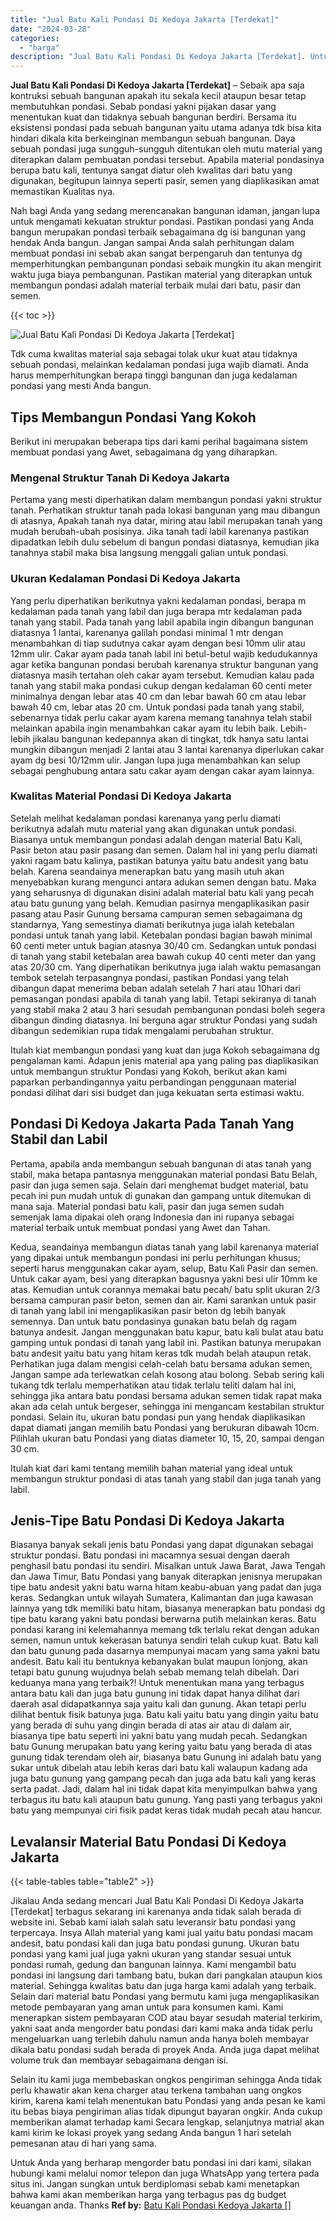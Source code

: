 ```yaml
---
title: "Jual Batu Kali Pondasi Di Kedoya Jakarta [Terdekat]"
date: "2024-03-28"
categories: 
  - "harga"
description: "Jual Batu Kali Pondasi Di Kedoya Jakarta [Terdekat]. Untuk Anda yang berharap mengorder batu pondasi ini dari kami, silakan hubungi kami melalui nomor telepo..."
---
```


**Jual Batu Kali Pondasi Di Kedoya Jakarta \[Terdekat\]** – Sebaik apa saja kontruksi sebuah bangunan apakah itu sekala kecil ataupun besar tetap membutuhkan pondasi. Sebab pondasi yakni pijakan dasar yang menentukan kuat dan tidaknya sebuah bangunan berdiri. Bersama itu eksistensi pondasi pada sebuah bangunan yaitu utama adanya tdk bisa kita hindari dikala kita berkeinginan membangun sebuah bangunan. Daya sebuah pondasi juga sungguh-sungguh ditentukan oleh mutu material yang diterapkan dalam pembuatan pondasi tersebut. Apabila material pondasinya berupa batu kali, tentunya sangat diatur oleh kwalitas dari batu yang digunakan, begitupun lainnya seperti pasir, semen yang diaplikasikan amat memastikan Kualitas nya.

Nah bagi Anda yang sedang merencanakan bangunan idaman, jangan lupa untuk mengamati kekuatan struktur pondasi. Pastikan pondasi yang Anda bangun merupakan pondasi terbaik sebagaimana dg isi bangunan yang hendak Anda bangun. Jangan sampai Anda salah perhitungan dalam membuat pondasi ini sebab akan sangat berpengaruh dan tentunya dg memperhitungkan pembangunan pondasi sebaik mungkin itu akan mengirit waktu juga biaya pembangunan. Pastikan material yang diterapkan untuk membangun pondasi adalah material terbaik mulai dari batu, pasir dan semen.

{{< toc >}}

![Jual Batu Kali Pondasi Di Kedoya Jakarta [Terdekat]](/images/jual-batu-kali-37.png)

Tdk cuma kwalitas material saja sebagai tolak ukur kuat atau tidaknya sebuah pondasi, melainkan kedalaman pondasi juga wajib diamati. Anda harus memperhitungkan berapa tinggi bangunan dan juga kedalaman pondasi yang mesti Anda bangun.

## Tips Membangun Pondasi Yang Kokoh

Berikut ini merupakan beberapa tips dari kami perihal bagaimana sistem membuat pondasi yang Awet, sebagaimana dg yang diharapkan.

### Mengenal Struktur Tanah Di Kedoya Jakarta

Pertama yang mesti diperhatikan dalam membangun pondasi yakni struktur tanah. Perhatikan struktur tanah pada lokasi bangunan yang mau dibangun di atasnya, Apakah tanah nya datar, miring atau labil merupakan tanah yang mudah berubah-ubah posisinya. Jika tanah tadi labil karenanya pastikan dipadatkan lebih dulu sebelum di bangun pondasi diatasnya, kemudian jika tanahnya stabil maka bisa langsung menggali galian untuk pondasi.

### Ukuran Kedalaman Pondasi Di Kedoya Jakarta

Yang perlu diperhatikan berikutnya yakni kedalaman pondasi, berapa m kedalaman pada tanah yang labil dan juga berapa mtr kedalaman pada tanah yang stabil. Pada tanah yang labil apabila ingin dibangun bangunan diatasnya 1 lantai, karenanya galilah pondasi minimal 1 mtr dengan menambahkan di tiap sudutnya cakar ayam dengan besi 10mm ulir atau 12mm ulir. Cakar ayam pada tanah labil ini betul-betul wajib kedudukannya agar ketika bangunan pondasi berubah karenanya struktur bangunan yang diatasnya masih tertahan oleh cakar ayam tersebut. Kemudian kalau pada tanah yang stabil maka pondasi cukup dengan kedalaman 60 centi meter minimalnya dengan lebar atas 40 cm dan lebar bawah 60 cm atau lebar bawah 40 cm, lebar atas 20 cm. Untuk pondasi pada tanah yang stabil, sebenarnya tidak perlu cakar ayam karena memang tanahnya telah stabil melainkan apabila ingin menambahkan cakar ayam itu lebih baik. Lebih-lebih jikalau bangunan kedepannya akan di tingkat, tdk hanya satu lantai mungkin dibangun menjadi 2 lantai atau 3 lantai karenanya diperlukan cakar ayam dg besi 10/12mm ulir. Jangan lupa juga menambahkan kan selup sebagai penghubung antara satu cakar ayam dengan cakar ayam lainnya.

### Kwalitas Material Pondasi Di Kedoya Jakarta

Setelah melihat kedalaman pondasi karenanya yang perlu diamati berikutnya adalah mutu material yang akan digunakan untuk pondasi. Biasanya untuk membangun pondasi adalah dengan material Batu Kali, Pasir beton atau pasir pasang dan semen. Dalam hal ini yang perlu diamati yakni ragam batu kalinya, pastikan batunya yaitu batu andesit yang batu belah. Karena seandainya menerapkan batu yang masih utuh akan menyebabkan kurang mengunci antara adukan semen dengan batu. Maka yang seharusnya di digunakan disini adalah material batu kali yang pecah atau batu gunung yang belah. Kemudian pasirnya mengaplikasikan pasir pasang atau Pasir Gunung bersama campuran semen sebagaimana dg standarnya, Yang semestinya diamati berikutnya juga ialah ketebalan pondasi untuk tanah yang labil. Ketebalan pondasi bagian bawah minimal 60 centi meter untuk bagian atasnya 30/40 cm. Sedangkan untuk pondasi di tanah yang stabil ketebalan area bawah cukup 40 centi meter dan yang atas 20/30 cm. Yang diperhatikan berikutnya juga ialah waktu pemasangan tembok setelah terpasangnya pondasi, pastikan Pondasi yang telah dibangun dapat menerima beban adalah setelah 7 hari atau 10hari dari pemasangan pondasi apabila di tanah yang labil. Tetapi sekiranya di tanah yang stabil maka 2 atau 3 hari sesudah pembangunan pondasi boleh segera dibangun dinding diatasnya. Ini berguna agar struktur Pondasi yang sudah dibangun sedemikian rupa tidak mengalami perubahan struktur.

Itulah kiat membangun pondasi yang kuat dan juga Kokoh sebagaimana dg pengalaman kami. Adapun jenis material apa yang paling pas diaplikasikan untuk membangun struktur Pondasi yang Kokoh, berikut akan kami paparkan perbandingannya yaitu perbandingan penggunaan material pondasi dilihat dari sisi budget dan juga kekuatan serta estimasi waktu.

## Pondasi Di Kedoya Jakarta Pada Tanah Yang Stabil dan Labil

Pertama, apabila anda membangun sebuah bangunan di atas tanah yang stabil, maka betapa pantasnya menggunakan material pondasi Batu Belah, pasir dan juga semen saja. Selain dari menghemat budget material, batu pecah ini pun mudah untuk di gunakan dan gampang untuk ditemukan di mana saja. Material pondasi batu kali, pasir dan juga semen sudah semenjak lama dipakai oleh orang Indonesia dan ini rupanya sebagai material terbaik untuk membuat pondasi yang Awet dan Tahan.

Kedua, seandainya membangun diatas tanah yang labil karenanya material yang dipakai untuk membangun pondasi ini perlu perhitungan khusus; seperti harus menggunakan cakar ayam, selup, Batu Kali Pasir dan semen. Untuk cakar ayam, besi yang diterapkan bagusnya yakni besi ulir 10mm ke atas. Kemudian untuk corannya memakai batu pecah/ batu split ukuran 2/3 bersama campuran pasir beton, semen dan air. Kami sarankan untuk pasir di tanah yang labil ini mengaplikasikan pasir beton dg lebih banyak semennya. Dan untuk batu pondasinya gunakan batu belah dg ragam batunya andesit. Jangan menggunakan batu kapur, batu kali bulat atau batu gamping untuk pondasi di tanah yang labil ini. Pastikan batunya merupakan batu andesit yaitu batu yang hitam keras tdk mudah belah ataupun retak. Perhatikan juga dalam mengisi celah-celah batu bersama adukan semen, Jangan sampe ada terlewatkan celah kosong atau bolong. Sebab sering kali tukang tdk terlalu memperhatikan atau tidak terlalu teliti dalam hal ini, sehingga jika antara batu pondasi bersama adukan semen tidak rapat maka akan ada celah untuk bergeser, sehingga ini mengancam kestabilan struktur pondasi. Selain itu, ukuran batu pondasi pun yang hendak diaplikasikan dapat diamati jangan memilih batu Pondasi yang berukuran dibawah 10cm. Pilihlah ukuran batu Pondasi yang diatas diameter 10, 15, 20, sampai dengan 30 cm.

Itulah kiat dari kami tentang memilih bahan material yang ideal untuk membangun struktur pondasi di atas tanah yang stabil dan juga tanah yang labil.

## Jenis-Tipe Batu Pondasi Di Kedoya Jakarta

Biasanya banyak sekali jenis batu Pondasi yang dapat digunakan sebagai struktur pondasi. Batu pondasi ini macamnya sesuai dengan daerah penghasil batu pondasi itu sendiri. Misalkan untuk Jawa Barat, Jawa Tengah dan Jawa Timur, Batu Pondasi yang banyak diterapkan jenisnya merupakan tipe batu andesit yakni batu warna hitam keabu-abuan yang padat dan juga keras. Sedangkan untuk wilayah Sumatera, Kalimantan dan juga kawasan lainnya yang tdk memiliki batu hitam, biasanya menerapkan batu pondasi dg tipe batu karang yakni batu pondasi berwarna putih melainkan keras. Batu pondasi karang ini kelemahannya memang tdk terlalu rekat dengan adukan semen, namun untuk kekerasan batunya sendiri telah cukup kuat. Batu kali dan batu gunung pada dasarnya mempunyai macam yang sama yakni batu andesit. Batu kali itu bentuknya kebanyakan bulat maupun lonjong, akan tetapi batu gunung wujudnya belah sebab memang telah dibelah. Dari keduanya mana yang terbaik?! Untuk menentukan mana yang terbagus antara batu kali dan juga batu gunung ini tidak dapat hanya dilihat dari daerah asal didapatkannya saja yaitu kali dan gunung. Akan tetapi perlu dilihat bentuk fisik batunya juga. Batu kali yaitu batu yang dingin yaitu batu yang berada di suhu yang dingin berada di atas air atau di dalam air, biasanya tipe batu seperti ini yakni batu yang mudah pecah. Sedangkan batu Gunung merupakan batu yang kering yaitu batu yang berada di atas gunung tidak terendam oleh air, biasanya batu Gunung ini adalah batu yang sukar untuk dibelah atau lebih keras dari batu kali walaupun kadang ada juga batu gunung yang gampang pecah dan juga ada batu kali yang keras serta padat. Jadi, dalam hal ini tidak dapat kita menyimpulkan bahwa yang terbagus itu batu kali ataupun batu gunung. Yang pasti yang terbagus yakni batu yang mempunyai ciri fisik padat keras tidak mudah pecah atau hancur.

## Levalansir Material Batu Pondasi Di Kedoya Jakarta

{{< table-tables table="table2" >}}

Jikalau Anda sedang mencari Jual Batu Kali Pondasi Di Kedoya Jakarta \[Terdekat\] terbagus sekarang ini karenanya anda tidak salah berada di website ini. Sebab kami ialah salah satu leveransir batu pondasi yang terpercaya. Insya Allah material yang kami jual yaitu batu pondasi macam andesit, batu pondasi kali dan juga batu pondasi gunung. Ukuran batu pondasi yang kami jual juga yakni ukuran yang standar sesuai untuk pondasi rumah, gedung dan bangunan lainnya. Kami mengambil batu pondasi ini langsung dari tambang batu, bukan dari pangkalan ataupun kios material. Sehingga kwalitas batu dan juga harga kami adalah yang terbaik. Selain dari material batu Pondasi yang bermutu kami juga mengaplikasikan metode pembayaran yang aman untuk para konsumen kami. Kami menerapkan sistem pembayaran COD atau bayar sesudah material terkirim, yakni saat anda mengorder batu pondasi dari kami maka anda tidak perlu mengeluarkan uang terlebih dahulu namun anda hanya boleh membayar dikala batu pondasi sudah berada di proyek Anda. Anda juga dapat melihat volume truk dan membayar sebagaimana dengan isi.

Selain itu kami juga membebaskan ongkos pengiriman sehingga Anda tidak perlu khawatir akan kena charger atau terkena tambahan uang ongkos kirim, karena kami telah menentukan batu Pondasi yang anda pesan ke kami itu bebas biaya pengiriman alias tidak dipungut bayaran ongkir. Anda cukup memberikan alamat terhadap kami Secara lengkap, selanjutnya matrial akan kami kirim ke lokasi proyek yang sedang Anda bangun 1 hari setelah pemesanan atau di hari yang sama.

Untuk Anda yang berharap mengorder batu pondasi ini dari kami, silakan hubungi kami melalui nomor telepon dan juga WhatsApp yang tertera pada situs ini. Jangan sungkan untuk berdiplomasi sebab kami menetapkan bahwa kami akan memberikan harga yang terbagus pas dg budget keuangan anda. Thanks
**Ref by:** [Batu Kali Pondasi Kedoya Jakarta []](https://id.wikipedia.org/wiki/Batu)
